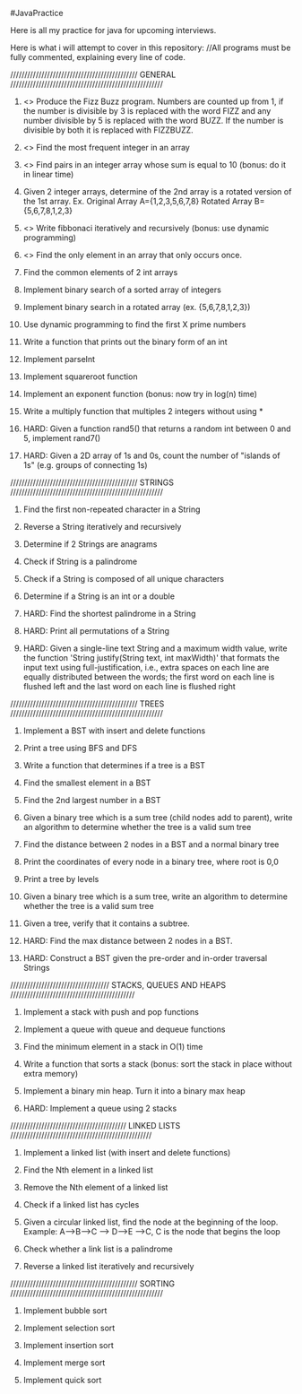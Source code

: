 #JavaPractice

Here is all my practice for java for upcoming interviews.


Here is what i will attempt to cover in this repository:
//All programs must be fully commented, explaining every line of code.




/////////////////////////////////////////////  GENERAL  //////////////////////////////////////////////////////

1. <<COMPLETE>> Produce the Fizz Buzz program. Numbers are counted up from 1, if the number is divisible by 3 is replaced with the word FIZZ
and any number divisible by 5 is replaced with the word BUZZ. If the number is divisible by both it is replaced with FIZZBUZZ.

2. <<COMPLETE>> Find the most frequent integer in an array

3. <<COMPLETE>> Find pairs in an integer array whose sum is equal to 10 (bonus: do it in linear time)

4. Given 2 integer arrays, determine of the 2nd array is a rotated version of the 1st array. Ex. Original Array A={1,2,3,5,6,7,8} Rotated Array B={5,6,7,8,1,2,3}

5. <<COMPLETE>> Write fibbonaci iteratively and recursively (bonus: use dynamic programming)

6. <<COMPLETE>> Find the only element in an array that only occurs once.

7. Find the common elements of 2 int arrays

8. Implement binary search of a sorted array of integers

9. Implement binary search in a rotated array (ex. {5,6,7,8,1,2,3})

10. Use dynamic programming to find the first X prime numbers

11. Write a function that prints out the binary form of an int

12. Implement parseInt

13. Implement squareroot function

14. Implement an exponent function (bonus: now try in log(n) time)

15. Write a multiply function that multiples 2 integers without using *

16. HARD: Given a function rand5() that returns a random int between 0 and 5, implement rand7()

17. HARD: Given a 2D array of 1s and 0s, count the number of "islands of 1s" (e.g. groups of connecting 1s)




/////////////////////////////////////////////  STRINGS  //////////////////////////////////////////////////////

1. Find the first non-repeated character in a String

2. Reverse a String iteratively and recursively

3. Determine if 2 Strings are anagrams

4. Check if String is a palindrome

5. Check if a String is composed of all unique characters

6. Determine if a String is an int or a double

7. HARD: Find the shortest palindrome in a String

8. HARD: Print all permutations of a String

9. HARD: Given a single-line text String and a maximum width value, write the function 'String justify(String text, int maxWidth)' that formats the input text using full-justification, i.e., extra spaces on each line are equally distributed between the words; the first word on each line is flushed left and the last word on each line is flushed right





/////////////////////////////////////////////  TREES  //////////////////////////////////////////////////////

1. Implement a BST with insert and delete functions

2. Print a tree using BFS and DFS

3. Write a function that determines if a tree is a BST

4. Find the smallest element in a BST

5. Find the 2nd largest number in a BST

6. Given a binary tree which is a sum tree (child nodes add to parent), write an algorithm to determine whether the tree is a valid sum tree

7. Find the distance between 2 nodes in a BST and a normal binary tree

8. Print the coordinates of every node in a binary tree, where root is 0,0

9. Print a tree by levels

10. Given a binary tree which is a sum tree, write an algorithm to determine whether the tree is a valid sum tree

11. Given a tree, verify that it contains a subtree.

12. HARD: Find the max distance between 2 nodes in a BST.

13. HARD: Construct a BST given the pre-order and in-order traversal Strings





///////////////////////////////////  STACKS, QUEUES AND HEAPS  ////////////////////////////////////////////

1. Implement a stack with push and pop functions

2. Implement a queue with queue and dequeue functions

3. Find the minimum element in a stack in O(1) time

4. Write a function that sorts a stack (bonus: sort the stack in place without extra memory)

5. Implement a binary min heap. Turn it into a binary max heap

6. HARD: Implement a queue using 2 stacks





/////////////////////////////////////////  LINKED LISTS  //////////////////////////////////////////////////

1. Implement a linked list (with insert and delete functions)

2. Find the Nth element in a linked list

3. Remove the Nth element of a linked list

4. Check if a linked list has cycles

5. Given a circular linked list, find the node at the beginning of the loop. Example: A-->B-->C --> D-->E -->C, C is the node that begins the loop

6. Check whether a link list is a palindrome

7. Reverse a linked list iteratively and recursively





/////////////////////////////////////////////  SORTING  //////////////////////////////////////////////////////

1. Implement bubble sort

2. Implement selection sort

3. Implement insertion sort

4. Implement merge sort

5. Implement quick sort